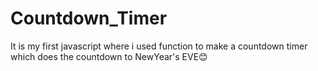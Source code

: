 # Countdown_Timer
It is my first javascript where i used function to make a countdown timer which does the countdown to NewYear's EVE😊
